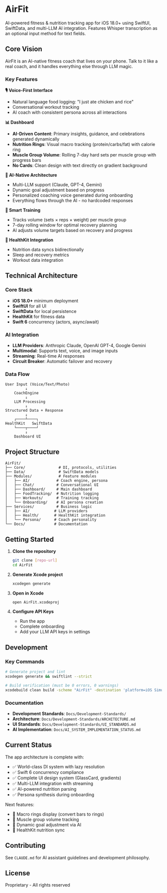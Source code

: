 # AirFit

AI-powered fitness & nutrition tracking app for iOS 18.0+ using SwiftUI, SwiftData, and multi-LLM AI integration. Features Whisper transcription as an optional input method for text fields.

## Core Vision

AirFit is an AI-native fitness coach that lives on your phone. Talk to it like a real coach, and it handles everything else through LLM magic.

### Key Features

**🎙️ Voice-First Interface**
- Natural language food logging: "I just ate chicken and rice"
- Conversational workout tracking
- AI coach with consistent persona across all interactions

**📊 Dashboard**
- **AI-Driven Content**: Primary insights, guidance, and celebrations generated dynamically
- **Nutrition Rings**: Visual macro tracking (protein/carbs/fat) with calorie ring
- **Muscle Group Volume**: Rolling 7-day hard sets per muscle group with progress bars
- **No Cards**: Clean design with text directly on gradient background

**🤖 AI-Native Architecture**
- Multi-LLM support (Claude, GPT-4, Gemini)
- Dynamic goal adjustment based on progress
- Personalized coaching voice generated during onboarding
- Everything flows through the AI - no hardcoded responses

**💪 Smart Training**
- Tracks volume (sets × reps × weight) per muscle group
- 7-day rolling window for optimal recovery planning
- AI adjusts volume targets based on recovery and progress

**🍎 HealthKit Integration**
- Nutrition data syncs bidirectionally
- Sleep and recovery metrics
- Workout data integration

## Technical Architecture

### Core Stack
- **iOS 18.0+** minimum deployment
- **SwiftUI** for all UI
- **SwiftData** for local persistence
- **HealthKit** for fitness data
- **Swift 6** concurrency (actors, async/await)

### AI Integration
- **LLM Providers**: Anthropic Claude, OpenAI GPT-4, Google Gemini
- **Multimodal**: Supports text, voice, and image inputs
- **Streaming**: Real-time AI responses
- **Circuit Breaker**: Automatic failover and recovery

### Data Flow

```
User Input (Voice/Text/Photo)
         ↓
    CoachEngine
         ↓
    LLM Processing
         ↓
Structured Data + Response
         ↓
    ┌────┴────┐
HealthKit   SwiftData
    └────┬────┘
         ↓
    Dashboard UI
```

## Project Structure

```
AirFit/
├── Core/               # DI, protocols, utilities
├── Data/               # SwiftData models
├── Modules/            # Feature modules
│   ├── AI/            # Coach engine, persona
│   ├── Chat/          # Conversational UI
│   ├── Dashboard/     # Main dashboard
│   ├── FoodTracking/  # Nutrition logging
│   ├── Workouts/      # Training tracking
│   └── Onboarding/    # AI persona creation
├── Services/          # Business logic
│   ├── AI/           # LLM providers
│   ├── Health/       # HealthKit integration
│   └── Persona/      # Coach personality
└── Docs/             # Documentation
```

## Getting Started

1. **Clone the repository**
   ```bash
   git clone [repo-url]
   cd AirFit
   ```

2. **Generate Xcode project**
   ```bash
   xcodegen generate
   ```

3. **Open in Xcode**
   ```bash
   open AirFit.xcodeproj
   ```

4. **Configure API Keys**
   - Run the app
   - Complete onboarding
   - Add your LLM API keys in settings

## Development

### Key Commands
```bash
# Generate project and lint
xcodegen generate && swiftlint --strict

# Build verification (must be 0 errors, 0 warnings)
xcodebuild clean build -scheme "AirFit" -destination 'platform=iOS Simulator,name=iPhone 16 Pro,OS=18.4'
```

### Documentation
- **Development Standards**: `Docs/Development-Standards/`
- **Architecture**: `Docs/Development-Standards/ARCHITECTURE.md`
- **UI Standards**: `Docs/Development-Standards/UI_STANDARDS.md`
- **AI Implementation**: `Docs/AI_SYSTEM_IMPLEMENTATION_STATUS.md`

## Current Status

The app architecture is complete with:
- ✅ World-class DI system with lazy resolution
- ✅ Swift 6 concurrency compliance
- ✅ Complete UI design system (GlassCard, gradients)
- ✅ Multi-LLM integration with streaming
- ✅ AI-powered nutrition parsing
- ✅ Persona synthesis during onboarding

Next features:
- 🚧 Macro rings display (convert bars to rings)
- 🚧 Muscle group volume tracking
- 🚧 Dynamic goal adjustment via AI
- 🚧 HealthKit nutrition sync

## Contributing

See `CLAUDE.md` for AI assistant guidelines and development philosophy.

## License

Proprietary - All rights reserved